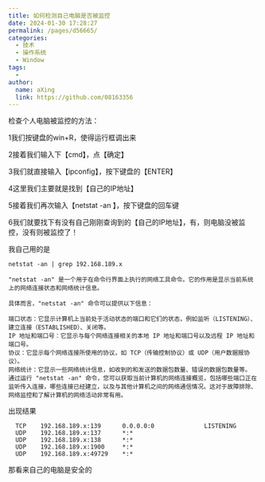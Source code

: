 ```yaml
---
title: 如何检测自己电脑是否被监控
date: 2024-01-30 17:28:27
permalink: /pages/d56665/
categories:
  - 技术
  - 操作系统
  - Window
tags:
  - 
author: 
  name: aXing
  link: https://github.com/08163356
---
```


检查个人电脑被监控的方法：

1我们按键盘的win+R，使得运行框调出来

2接着我们输入下【cmd】，点【确定】

3我们就直接输入【ipconfig】，按下键盘的【ENTER】

4这里我们主要就是找到【自己的IP地址】

5接着我们再次输入【netstat -an 】，按下键盘的回车键

6我们就要找下有没有自己刚刚查询到的【自己的IP地址】，有，则电脑没被监控，没有则被监控了！

我自己用的是

```
netstat -an | grep 192.168.189.x
```

```
"netstat -an" 是一个用于在命令行界面上执行的网络工具命令。它的作用是显示当前系统上的网络连接状态和网络统计信息。

具体而言，"netstat -an" 命令可以提供以下信息：

端口状态：它显示计算机上当前处于活动状态的端口和它们的状态，例如监听（LISTENING）、建立连接（ESTABLISHED）、关闭等。
IP 地址和端口号：它显示与每个网络连接相关的本地 IP 地址和端口号以及远程 IP 地址和端口号。
协议：它显示每个网络连接所使用的协议，如 TCP（传输控制协议）或 UDP（用户数据报协议）。
网络统计：它显示一些网络统计信息，如收到的和发送的数据包数量、错误的数据包数量等。
通过运行 "netstat -an" 命令，您可以获取当前计算机的网络连接概览，包括哪些端口正在监听传入连接，哪些连接已经建立，以及与其他计算机之间的网络通信情况。这对于故障排除、网络监控和了解计算机的网络活动非常有用。
```

出现结果

```
  TCP    192.168.189.x:139      0.0.0.0:0              LISTENING
  UDP    192.168.189.x:137      *:*
  UDP    192.168.189.x:138      *:*
  UDP    192.168.189.x:1900     *:*
  UDP    192.168.189.x:49729    *:*

```

那看来自己的电脑是安全的